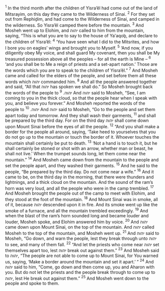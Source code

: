 <sup>1</sup> In the third month after the children of Yisra’ĕl had come out of the land of Mitsrayim, on this day they came to the Wilderness of Sinai.
<sup>2</sup> For they set out from Rephiḏim, and had come to the Wilderness of Sinai, and camped in the wilderness. So Yisra’ĕl camped there before the mountain.
<sup>3</sup> And Mosheh went up to Elohim, and יהוה called to him from the mountain, saying, “This is what you are to say to the house of Ya‛aqoḇ, and declare to the children of Yisra’ĕl:
<sup>4</sup> ‘You have seen what I did to the Mitsrites, and how I bore you on eagles’ wings and brought you to Myself.
<sup>5</sup> ‘And now, if you diligently obey My voice, and shall guard My covenant, then you shall be My treasured possession above all the peoples – for all the earth is Mine –
<sup>6</sup> ‘and you shall be to Me a reign of priests and a set-apart nation.’ Those are the words which you are to speak to the children of Yisra’ĕl.”
<sup>7</sup> And Mosheh came and called for the elders of the people, and set before them all these words which יהוה commanded him.
<sup>8</sup> And all the people answered together and said, “All that יהוה has spoken we shall do.” So Mosheh brought back the words of the people to יהוה.
<sup>9</sup> And יהוה said to Mosheh, “See, I am coming to you in the thick cloud, so that the people hear when I speak with you, and believe you forever.” And Mosheh reported the words of the people to יהוה.
<sup>10</sup> And יהוה said to Mosheh, “Go to the people and set them apart today and tomorrow. And they shall wash their garments,
<sup>11</sup> and shall be prepared by the third day. For on the third day יהוה shall come down upon Mount Sinai before the eyes of all the people.
<sup>12</sup> “And you shall make a border for the people all around, saying, ‘Take heed to yourselves that you do not go up to the mountain or touch the border of it. Whoever touches the mountain shall certainly be put to death.
<sup>13</sup> ‘Not a hand is to touch it, but he shall certainly be stoned or shot with an arrow, whether man or beast, he shall not live.’ When the trumpet sounds long, let them come near the mountain.”
<sup>14</sup> And Mosheh came down from the mountain to the people and set the people apart, and they washed their garments.
<sup>15</sup> And he said to the people, “Be prepared by the third day. Do not come near a wife.”
<sup>16</sup> And it came to be, on the third day in the morning, that there were thunders and lightnings, and a thick cloud on the mountain. And the sound of the ram’s horn was very loud, and all the people who were in the camp trembled.
<sup>17</sup> And Mosheh brought the people out of the camp to meet with Elohim, and they stood at the foot of the mountain.
<sup>18</sup> And Mount Sinai was in smoke, all of it, because יהוה descended upon it in fire. And its smoke went up like the smoke of a furnace, and all the mountain trembled exceedingly.
<sup>19</sup> And when the blast of the ram’s horn sounded long and became louder and louder, Mosheh spoke, and Elohim answered him by voice.
<sup>20</sup> And יהוה came down upon Mount Sinai, on the top of the mountain. And יהוה called Mosheh to the top of the mountain, and Mosheh went up.
<sup>21</sup> And יהוה said to Mosheh, “Go down, and warn the people, lest they break through unto יהוה to see, and many of them fall.
<sup>22</sup> “And let the priests who come near יהוה set themselves apart too, lest יהוה break out against them.”
<sup>23</sup> And Mosheh said to יהוה, “The people are not able to come up to Mount Sinai, for You warned us, saying, ‘Make a border around the mountain and set it apart.’ ”
<sup>24</sup> And יהוה said to him, “Come, go down and then come up, you and Aharon with you. But do not let the priests and the people break through to come up to יהוה, lest He break out against them.”
<sup>25</sup> And Mosheh went down to the people and spoke to them.
